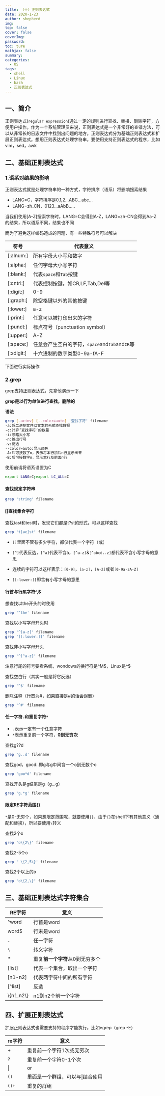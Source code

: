 ```yaml
---
title: （十）正则表达式
date: 2020-1-23
author: shepherd
img: 
top: false
cover: false
coverImg: 
password:
toc: ture
mathjax: false
summary: 
categories: 
  - OS
tags:
  - shell
  - Linux
  - bash
  - 正则表达式
---
```


## 一、简介

正则表达式(`regular expression`)通过一定的规则进行查找、替换、删除字符，方便用户操作。作为一个系统管理员来说，正则表达式是一个非常好的查错方法，可以从非常长的日志文件中找到出问题的地方。正则表达式分为基础正则表达式和扩展正则表达式。想用正则表达式处理字符串，要使用支持正则表达式的程序，比如vim，sed，awk

## 二、基础正则表达式

### 1.语系对结果的影响

正则表达式就是处理字符串的一种方式，字符排序（语系）将影响搜索结果

- LANG=C，字符排序是0,1,2...ABC...abc...
- LANG=zh_CN，0123...aAbB.....

当我们使用[A-Z]搜索字符时，LANG=C会得到A-Z，LANG=zh-CN会得到Aa-Z的结果，所以语系不同，结果也不同

而为了避免这样编码造成的问题，有一些特殊符号可以解决

| 符号       | 代表意义                                       |
| ---------- | ---------------------------------------------- |
| [:alnum:]  | 所有字母大小写和数字                           |
| [:alpha:]  | 任何字母大小写字符                             |
| [:blank:]  | 代表`space`和`Tab`按键                         |
| [:cntrl:]  | 代表控制按键，如CR,LF,Tab,Del等                |
| [:digit:]  | 0-9                                            |
| [:graph:]  | 除空格键以外的其他按键                         |
| [:lower:]  | a-z                                            |
| [:print:]  | 任意可以被打印出来的字符                       |
| [:punct:]  | 标点符号（punctuation symbol）                 |
| [:upper:]  | A-Z                                            |
| [:space:]  | 任意会产生空白的字符，`space`and`tab`and`CR`等 |
| [:xdigit:] | 十六进制的数字类型0-9a-fA-F                    |

下面进行实际操作

### 2.grep

grep支持正则表达式，先拿他演示一下

**grep是以行为单位进行查找，删除的**

**语法**

```bash
grep [-acinv] [--color=auto] '查找字符' filename
-a:将二进制文件以文本的形式查找数据
-c:计算‘查找字符’的数量
-i:忽略大小写
-n:输出行号
-v:反选
--color=auto:显示颜色
-A:后可接数字n，表示将本行加后n行显示出来
-B:后可接数字n，显示本行及前面n行
```

使用前请将语系设置为C

```bash
export LANG=C;export LC_ALL=C
```

#### 查找规定字符串

```bash
grep 'string' filename
```

#### []查找集合字符

查找tast和test时，发现它们都是t?st的形式，可以这样查找

```bash
grep 't[ae]st' filename
```

- `[]`里面不管有多少字符，都仅代表一个字符（或）

- `[^]`代表反选，`[^a]`代表不含a，`[^a-z]`&`[^abcd..z]`都代表不含小写字母的意思
- 连续的字符可以这样表示：`[0-9]`，`[a-z]`，`[A-Z]`或者`[0-9a-zA-Z]`
- `[[:lower:]]`即含有小写字母的意思

#### 行首与行尾字符^,$

想查找以the开头的时使用

```bash
grep '^the' filename
```

查找以小写字母开头时

```bash
grep '^[a-z]' filename
grep '[[:lower:]]' filename
```

查找非小写字母开头

```bash
grep '^[^a-z]' filename
```

注意行尾的符号要看系统，wondows的换行符是^M\$，Linux是^$

查找空白行（其实一般是将它反选）

```bash
grep '^$' filename	
```

删除注释（行首为#，如果直接是#的话会误删）

```bash
grep '^#' filename
```

#### 任一字符`.`和重复字符`*`

- `.`表示一定有一个任意字符
- `*`表示重复前一个字符，**0到无穷次**

查找g??d

```bash
grep 'g..d' filename
```

查找god，good..即g与g中间含一个o到无数个o

```bash
grep 'goo*d' filename
```

查找开头是g结尾是g（g...g）

```bash
grep 'g.*g' filename
```

#### 限定RE字符范围{}

`*`是0-无穷个，如果想限定范围呢，就要使用`{}`，由于`{}`在shell下有其他意义（通配和替换），所以要使用`\`转义

查找2个o

```bash
grep 'o\{2\}' filename
```

查找2-5个o

```bash
grep ' \{2,5\}' filename
```

查找2个以上的o

```bash
grep 'o\{2,\}' filename
```

## 三、基础正则表达式字符集合

| RE字符      | 意义                            |
| ----------- | ------------------------------- |
| ^word       | 行首是word                      |
| word$       | 行末是word                      |
| `.`         | 任一字符                        |
| `\`         | 转义字符                        |
| *           | 重复**前一个字符**从0到无穷多个 |
| [list]      | 代表一个集合，取出一个字符      |
| [n1-n2]     | 代表两字符中间的所有字符        |
| [^list]     | 反选                            |
| \\{n1,n2\\} | n1到n2个前一个字符              |

## 四、扩展正则表达式

扩展正则表达式也需要支持的程序才能执行，比如egrep（grep -E）

| re字符 | 意义                             |
| ------ | -------------------------------- |
| +      | 重复前一个字符1次或无穷次        |
| ?      | 重复前一个字符0-1个次            |
| \|     | or                               |
| `()`   | 里面是一个群组，可以与\|结合使用 |
| `()+`  | 重复的群组                       |

